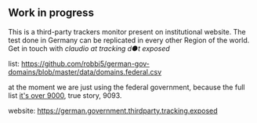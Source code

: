 ## Work in progress

This is a third-party trackers monitor present on institutional website. The test done in Germany can be replicated in every other Region of the world. Get in touch with _claudio at tracking d●t exposed_

list: https://github.com/robbi5/german-gov-domains/blob/master/data/domains.federal.csv

at the moment we are just using the federal government, because the full list [it's over 9000](https://github.com/robbi5/german-gov-domains/blob/master/data/domains.federal.csv), true story, 9093.

website: https://german.government.thirdparty.tracking.exposed

